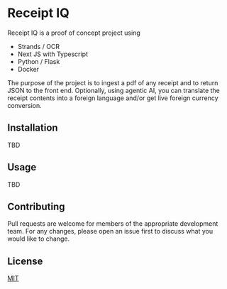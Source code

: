 # Receipt IQ

Receipt IQ is a proof of concept project using

- Strands / OCR
- Next JS with Typescript
- Python / Flask
- Docker

The purpose of the project is to ingest a pdf of any receipt and to return JSON to the front end. Optionally, using agentic AI, you can translate the receipt contents into a foreign language and/or get live foreign currency conversion.

## Installation

TBD

## Usage

TBD

## Contributing

Pull requests are welcome for members of the appropriate development team. For any changes, please open an issue first to discuss what you would like to change.

## License

[MIT](https://choosealicense.com/licenses/mit/)

